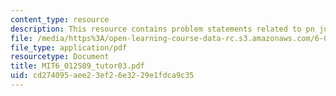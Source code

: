 ```yaml
---
content_type: resource
description: This resource contains problem statements related to pn junction electrostatics.
file: /media/https%3A/open-learning-course-data-rc.s3.amazonaws.com/6-012-microelectronic-devices-and-circuits-spring-2009/cd274095aee23ef26e3229e1fdca9c35_MIT6_012S09_tutor03.pdf
file_type: application/pdf
resourcetype: Document
title: MIT6_012S09_tutor03.pdf
uid: cd274095-aee2-3ef2-6e32-29e1fdca9c35
---
```

